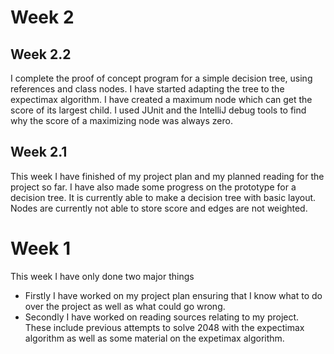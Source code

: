 # Week 2

## Week 2.2

I complete the proof of concept program for a simple decision tree, 
using references and class nodes. I have started adapting the tree to
the expectimax algorithm. I have created a maximum node which can get the score
of its largest child. I used JUnit and the IntelliJ debug tools to find why the
score of a maximizing node was always zero.


## Week 2.1

This week I have finished of my project plan and my planned reading for the 
project so far. I have also made some progress on the prototype for a 
decision tree. It is currently able to make a decision tree with basic layout. 
Nodes are currently not able to store score and edges are not weighted.

# Week 1

This week I have only done two major things

* Firstly I have worked on my project plan ensuring that I know what to do over the project as well as what could go wrong.
* Secondly I have worked on reading sources relating to my project. These include previous attempts to solve 2048 with the
  expectimax algorithm as well as some material on the expetimax algorithm.
